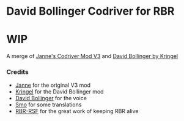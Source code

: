 # David Bollinger Codriver for RBR

# WIP

A merge of [Janne's Codriver Mod V3](https://www.youtube.com/watch?v=7TzXpQFy_Rs) and [David Bollinger by Kringel](https://drive.google.com/file/d/1alECQq0gZudVvy5l6jchFIclcRxhQOHH/view)

### Credits

* [Janne](https://www.youtube.com/@JanneLaahanen) for the original V3 mod
* [Kringel](https://www.youtube.com/@kringelsworkshop) for the David Bollinger mod
* [David Bollinger](https://soundvalley.ch/elementor-47/) for the voice
* [Smo](https://github.com/Smo-RBR) for some translations
* [RBR-RSF](https://www.rallysimfans.hu/rbr/index.php) for the great work of keeping RBR alive

